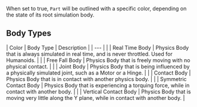 When set to true, `Part` will be outlined with a specific color, depending on the state of its root simulation body.

## Body Types

| Color | Body Type | Description |
| --- |
|  | Real Time Body | Physics Body that is always simulated in real time, and is never throttled. Used for Humanoids. |
|  | Free Fall Body | Physics Body that is freely moving with no physical contact. |
|  | Joint Body | Physics Body that is being influenced by a physically simulated joint, such as a Motor or a Hinge. |
|  | Contact Body | Physics Body that is in contact with another physics body. |
|  | Symmetric Contact Body | Physics Body that is experiencing a torquing force, while in contact with another body. |
|  | Vertical Contact Body | Physics Body that is moving very little along the Y plane, while in contact with another body. |